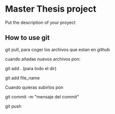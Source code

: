 
# Master Thesis project

Put the description of your proyect


## How to use git

git pull, para coger los archivos que estan en github


cuando añadas nuevos archivos pon:

git add .  (para todo el dir)

git add file_name 

Cuando quieras subirlos pon

git commit -m "mensaje del commit"

git push
